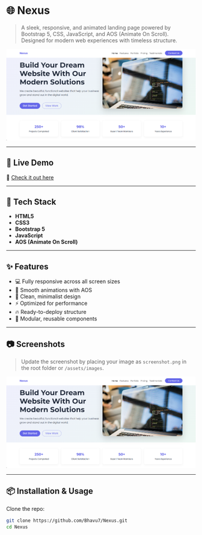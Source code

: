 # 🌐 Nexus

> A sleek, responsive, and animated landing page powered by Bootstrap 5, CSS, JavaScript, and AOS (Animate On Scroll).  
> Designed for modern web experiences with timeless structure.

![Nexus Screenshot](assets/screenshot.png)

---

## 🚀 Live Demo

🔗 [Check it out here](https://bhavu7.github.io/Nexus)

---

## 🧰 Tech Stack

- **HTML5**
- **CSS3**
- **Bootstrap 5**
- **JavaScript**
- **AOS (Animate On Scroll)**

---

## ✨ Features

- 💻 Fully responsive across all screen sizes
- 🎯 Smooth animations with AOS
- 🌙 Clean, minimalist design
- ⚡ Optimized for performance
- 🔥 Ready-to-deploy structure
- 🧱 Modular, reusable components

---

## 📷 Screenshots

> Update the screenshot by placing your image as `screenshot.png` in the root folder or `/assets/images`.

![Nexus Preview](assets/screenshot.png)

---

## 📦 Installation & Usage

Clone the repo:

```bash
git clone https://github.com/Bhavu7/Nexus.git
cd Nexus
